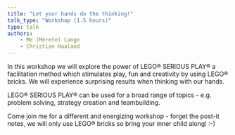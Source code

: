 ```yaml
---
title: "Let your hands do the thinking!"
talk_type: "Workshop (1.5 hours)"
type: talk
authors:
    - Me (Merete) Lange
    - Christian Haaland
---
```

In this workshop we will explore the power of LEGO® SERIOUS PLAY® a facilitation method which stimulates play, fun and creativity by using LEGO® bricks. We will experience surprising results when thinking with our hands. 

LEGO® SERIOUS PLAY® can be used for a broad range of topics - e.g. problem solving, strategy creation and teambuilding. 

Come join me for a different and energizing workshop - forget the post-it notes, we will only use LEGO® bricks so bring your inner child along! :-)
